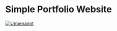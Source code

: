 # Simple Portfolio Website

<a href="https://ibb.co/7G1jDmH"><img src="https://i.ibb.co/XzCjPR9/Unbenannt.png" alt="Unbenannt" border="0"></a>
